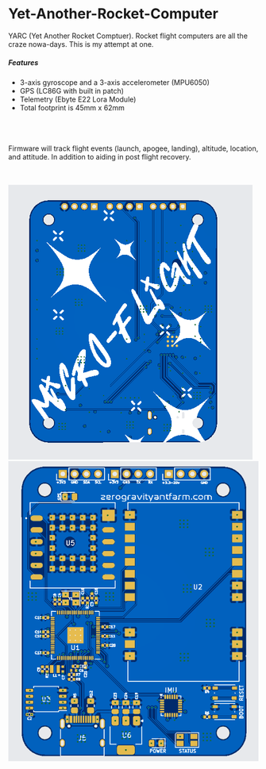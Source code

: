 # Yet-Another-Rocket-Computer
YARC (Yet Another Rocket Comptuer). Rocket flight computers are all the craze nowa-days. This is my attempt at one.


##### Features
 - 3-axis gyroscope and a 3-axis accelerometer (MPU6050)
 - GPS (LC86G with built in patch)
 - Telemetry (Ebyte E22 Lora Module)
 - Total footprint is 45mm x 62mm
<br/>
<br/>
<br/>
Firmware will track flight events (launch, apogee, landing), altitude, location, and attitude. In addition to aiding in post flight recovery. 
<br/>
<br/>
<br/>

![Board back.](/Micro-Flight/Media/image-back.png)
![Board front.](/Micro-Flight/Media/image-front.png)
